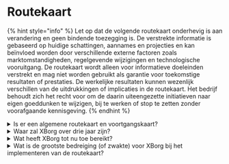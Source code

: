 # Routekaart

{% hint style="info" %}
Let op dat de volgende routekaart onderhevig is aan verandering en geen bindende toezegging is. De verstrekte informatie is gebaseerd op huidige schattingen, aannames en projecties en kan beïnvloed worden door verschillende externe factoren zoals marktomstandigheden, regelgevende wijzigingen en technologische vooruitgang. De routekaart wordt alleen voor informatieve doeleinden verstrekt en mag niet worden gebruikt als garantie voor toekomstige resultaten of prestaties. De werkelijke resultaten kunnen wezenlijk verschillen van de uitdrukkingen of implicaties in de routekaart. Het bedrijf behoudt zich het recht voor om de daarin uiteengezette initiatieven naar eigen goeddunken te wijzigen, bij te werken of stop te zetten zonder voorafgaande kennisgeving.
{% endhint %}

<details>

<summary>Is er een algemene routekaart en voortgangskaart?</summary>

De algemene routekaart is te vinden in onze laatste [**presentatie**](https://docsend.com/view/5dwn74pn6izud3vb) en op onze [**website**](https://www.xborg.com/).

</details>

<details>

<summary>Waar zal XBorg over drie jaar zijn?</summary>

Onze visie voor de komende drie jaar is om XBorg te transformeren in een volledig gedecentraliseerd protocol met een overvloed aan gebruikerstoepassingen, terwijl we ons tegelijkertijd vestigen als het vooraanstaande gaming referentienetwerk. Door middel van subsidieprogramma's en actieve ondersteuning van spelersinitiatieven, streven we ernaar talloze gamers te machtigen en de opkomst van door spelers bezeten gamingentiteiten, waaronder esports-teams en studio's, te faciliteren. Met een toewijding aan voortdurende innovatie en vooruitgang, verwachten we dat XBorg zal uitgroeien tot het dominante gaming-ecosysteem in de Web3-sfeer en verder, en de weg zal banen voor toekomstige ondernemingen in andere entertainmentsectoren en community empowerment-initiatieven.\
\
Disclaimer: Hoewel we geloven dat het haalbaar is, zijn de verklaringen in dit document over XBorg's visie voor de komende drie jaar toekomstgericht en gebaseerd op aannames, verwachtingen en projecties over de gaming- en blockchainindustrieën. Deze verklaringen houden risico's en onzekerheden in, en de werkelijke resultaten kunnen wezenlijk verschillen van de beschrijvingen in deze verklaringen. XBorg garandeert of belooft geen specifieke resultaten of uitkomsten. Elke investering in XBorg of zijn producten en diensten brengt risico's met zich mee en kan resulteren in het verlies van een deel of de gehele investering. XBorg is niet verantwoordelijk voor enige schade of verliezen die voortvloeien uit een investeringsbeslissing gebaseerd op de informatie in dit document. Tot slot moet niets in dit document worden opgevat als juridisch, financieel of beleggingsadvies.

</details>

<details>

<summary>Wat heeft XBorg tot nu toe bereikt?</summary>

* MVP van het gaming referentienetwerk gebouwd met **10.000** gebruikers
* Eerste toepassingsgeval, het soulbound lanceerplatform met **zes deals in een vroeg stadium**
* De meest competitieve gaminggemeenschap in Web3
* Partnerschappen met topmerken in Web3 en Web2 (Team BDS, Brave, YGG, Polygon Gaming)
* Grootste toernooiorganisator in Web3, met 125 toernooien georganiseerd in 2022 en de grootste Web3-league georganiseerd in 2023 (XCS)
* Strategische financieringsronde
* Prometheus mint

</details>

<details>

<summary>Wat is de grootste bedreiging (of zwakte) voor XBorg bij het implementeren van de routekaart?</summary>

**Regelgevende risico's**

Zoals bij elk Web3-project kan het regelgevende landschap rond digitale activa de uitvoering van bepaalde items op de routekaart belemmeren. Als bepaalde NFT's of tokens onder bepaalde jurisdicties als effecten worden beschouwd, zou dit ons ecosysteem kunnen schaden of de bruikbaarheid van de XBG-token kunnen beïnvloeden.

**Gegevensbeheer**

Bovendien brengt XBorg's gebruik van API's van derden afkomstig van gerenommeerde entiteiten zoals Steam en Faceit potentiële problemen met gegevensbeheer met zich mee, aangezien het beëindigen van dergelijke samenwerkingen onvermijdelijk zou leiden tot verminderde gegevenskwaliteit.

**Traction van het referentienetwerk**

Het adoptierisico voor elk protocol kan niet genoeg benadrukt worden, aangezien het een potentieel obstakel voor succes vertegenwoordigt. Daarom is een robuust initiële groeiplan essentieel. In lijn hiermee hebben we de Fan engagement-app en strategische partnerschappen met esports-teams geïdentificeerd als de meest effectieve wegen om de kritische massa van het XBorg-protocol te bereiken.

\\

</details>